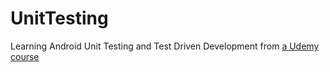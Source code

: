 # UnitTesting

Learning Android Unit Testing and Test Driven Development from [a Udemy course](https://www.udemy.com/course/professional-android-unit-testing/)

